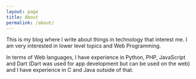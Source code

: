 ```yaml
---
layout: page
title: About
permalink: /about/
---
```


This is my blog where I write about things in technology that interest me. I am very interested in lower level
topics and Web Programming.

In terms of Web languages, I have experience in Python, PHP, JavaScript and Dart (Dart was used for app development
but can be used on the web) and I have experience in C and Java outside of that. 



